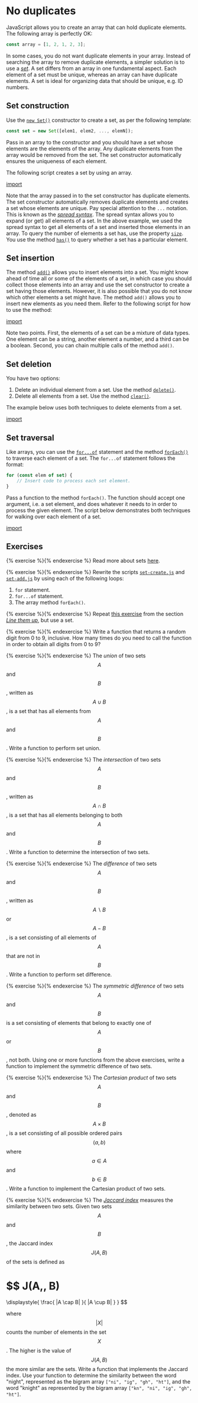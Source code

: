 # No duplicates

JavaScript allows you to create an array that can hold duplicate elements. The
following array is perfectly OK:

```js
const array = [1, 2, 1, 2, 3];
```

In some cases, you do not want duplicate elements in your array. Instead of
searching the array to remove duplicate elements, a simpler solution is to use a
[_set_](https://developer.mozilla.org/en-US/docs/Web/JavaScript/Reference/Global_Objects/Set).
A set differs from an array in one fundamental aspect. Each element of a set
must be unique, whereas an array can have duplicate elements. A set is ideal for
organizing data that should be unique, e.g. ID numbers.

<!-- ====================================================================== -->

## Set construction

Use the
[`new Set()`](https://developer.mozilla.org/en-US/docs/Web/JavaScript/Reference/Global_Objects/Set/Set)
constructor to create a set, as per the following template:

```js
const set = new Set([elem1, elem2, ..., elemN]);
```

Pass in an array to the constructor and you should have a set whose elements are
the elements of the array. Any duplicate elements from the array would be
removed from the set. The set constructor automatically ensures the uniqueness
of each element.

The following script creates a set by using an array.

[import](code/set-create.js)

Note that the array passed in to the set constructor has duplicate elements. The
set constructor automatically removes duplicate elements and creates a set whose
elements are unique. Pay special attention to the `...` notation. This is known
as the
[_spread syntax_](https://developer.mozilla.org/en-US/docs/Web/JavaScript/Reference/Operators/Spread_syntax).
The spread syntax allows you to expand (or get) all elements of a set. In the
above example, we used the spread syntax to get all elements of a set and
inserted those elements in an array. To query the number of elements a set has,
use the property
[`size`](https://developer.mozilla.org/en-US/docs/Web/JavaScript/Reference/Global_Objects/Set/size).
You use the method
[`has()`](https://developer.mozilla.org/en-US/docs/Web/JavaScript/Reference/Global_Objects/Set/has)
to query whether a set has a particular element.

<!-- ====================================================================== -->

## Set insertion

The method
[`add()`](https://developer.mozilla.org/en-US/docs/Web/JavaScript/Reference/Global_Objects/Set/add)
allows you to insert elements into a set. You might know ahead of time all or
some of the elements of a set, in which case you should collect those elements
into an array and use the set constructor to create a set having those elements.
However, it is also possible that you do not know which other elements a set
might have. The method `add()` allows you to insert new elements as you need
them. Refer to the following script for how to use the method:

[import](code/set-add.js)

Note two points. First, the elements of a set can be a mixture of data types.
One element can be a string, another element a number, and a third can be a
boolean. Second, you can chain multiple calls of the method `add()`.

<!-- ====================================================================== -->

## Set deletion

You have two options:

1. Delete an individual element from a set. Use the method
   [`delete()`](https://developer.mozilla.org/en-US/docs/Web/JavaScript/Reference/Global_Objects/Set/delete).
1. Delete all elements from a set. Use the method
   [`clear()`](https://developer.mozilla.org/en-US/docs/Web/JavaScript/Reference/Global_Objects/Set/clear).

The example below uses both techniques to delete elements from a set.

[import](code/set-delete.js)

<!-- ====================================================================== -->

## Set traversal

Like arrays, you can use the
[`for...of`](https://developer.mozilla.org/en-US/docs/Web/JavaScript/Reference/Statements/for...of)
statement and the method
[`forEach()`](https://developer.mozilla.org/en-US/docs/Web/JavaScript/Reference/Global_Objects/Set/forEach)
to traverse each element of a set. The `for...of` statement follows the format:

```js
for (const elem of set) {
    // Insert code to process each set element.
}
```

Pass a function to the method `forEach()`. The function should accept one
argument, i.e. a set element, and does whatever it needs to in order to process
the given element. The script below demonstrates both techniques for walking
over each element of a set.

[import](code/set-walk.js)

<!-- ====================================================================== -->

## Exercises

<!-- prettier-ignore -->
{% exercise %}{% endexercise %}
Read more about sets
[here](https://developer.mozilla.org/en-US/docs/Web/JavaScript/Reference/Global_Objects/Set#instance_methods).

<!-- prettier-ignore -->
{% exercise %}{% endexercise %}
Rewrite the scripts [`set-create.js`](code/set-create.js) and
[`set-add.js`](code/set-add.js) by using each of the following loops:

1. `for` statement.
1. `for...of` statement.
1. The array method `forEach()`.

<!-- prettier-ignore -->
{% exercise %}{% endexercise %}
Repeat [this exercise](array.md#unique) from the section
[_Line them up_](array.md), but use a set.

<!-- prettier-ignore -->
{% exercise %}{% endexercise %}
Write a function that returns a random digit from 0 to 9, inclusive. How many
times do you need to call the function in order to obtain all digits from 0 to
9?

<!-- prettier-ignore -->
{% exercise %}{% endexercise %}
The _union_ of two sets $$A$$ and $$B$$, written as $$A \cup B$$, is a set that
has all elements from $$A$$ and $$B$$. Write a function to perform set union.

<!-- prettier-ignore -->
{% exercise %}{% endexercise %}
The _intersection_ of two sets $$A$$ and $$B$$, written as $$A \cap B$$, is a
set that has all elements belonging to both $$A$$ and $$B$$. Write a function to
determine the intersection of two sets.

<!-- prettier-ignore -->
{% exercise %}{% endexercise %}
The _difference_ of two sets $$A$$ and $$B$$, written as $$A \;\backslash\; B$$
or $$A - B$$, is a set consisting of all elements of $$A$$ that are not in
$$B$$. Write a function to perform set difference.

<!-- prettier-ignore -->
{% exercise %}{% endexercise %}
The _symmetric difference_ of two sets $$A$$ and $$B$$ is a set consisting of
elements that belong to exactly one of $$A$$ or $$B$$, not both. Using one or
more functions from the above exercises, write a function to implement the
symmetric difference of two sets.

<!-- prettier-ignore -->
{% exercise %}{% endexercise %}
The _Cartesian product_ of two sets $$A$$ and $$B$$, denoted as $$A \times B$$,
is a set consisting of all possible ordered pairs $$(a,\, b)$$ where $$a \in A$$
and $$b \in B$$. Write a function to implement the Cartesian product of two
sets.

<!-- prettier-ignore -->
{% exercise %}{% endexercise %}
The [_Jaccard index_](https://en.wikipedia.org/wiki/Jaccard_index) measures the
similarity between two sets. Given two sets $$A$$ and $$B$$, the Jaccard index
$$J(A,\, B)$$ of the sets is defined as

$$
J(A,\, B)
=
\displaystyle{
   \frac{
       |A \cap B|
   }{
       |A \cup B|
   }
}
$$

where $$|X|$$ counts the number of elements in the set $$X$$. The higher is the
value of $$J(A,\, B)$$ the more similar are the sets. Write a function that
implements the Jaccard index. Use your function to determine the similarity
between the word "night", represented as the bigram array
`["ni", "ig", "gh", "ht"]`, and the word "knight" as represented by the bigram
array `["kn", "ni", "ig", "gh", "ht"]`.
